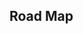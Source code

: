 ## Road Map

<iframe
  :src="$withBase('/dynamic-programming.html')"
  width="100%"
  height="800"
  frameborder="0"
  scrolling="No"
  leftmargin="0"
  topmargin="0"
/>

# 动态规划

动态规划（Dynamic Programming）是一种分阶段求解策略问题的数学思想。

动态规划中包含三个重要概念：最优子结构、边界、状态转移公式。

- 最优子结构，求解一个问题时，首先要找出问题的最优子结构；
- 边界，边界是最简的最优子结构，无需再简化便可得到结果；如果一个问题没有边界，将无法得到有限的结果；
- 状态转换方程，是阶段与阶段直接的转换关系

动态规划类似于高中数学的数学归纳法

## 求解过程

1. 确定状态

   研究最优策略的最后一步，转化为子问题，定义最优子结构

2. 转换方式

   根据子问题定义和最后一步求解过程，抽象出状态转换方程

3. 初始条件和边界情况

   细心，考虑周全

4. 计算顺序

   利用之前的计算结果

## 动态规划题目特点

1. 求方案数（计数）

   - 有多少种方式走到右下角
   - 有多少种方法选出 k 个数使得和为 sum

2. 求最值

   - 从左上角走到右下角路径的最大数字和
   - 求最长上升子序列的长度

3. 求存在性

   - 青蛙过河，能否跳到最后一个位置
   - 取石子游戏，先手是否必胜 - 博弈论
   - 能不能选出 k 个数使得和是 sum

## DP 分类

- 记忆化搜索
- 背包 dp
- 区间 dp
- 树形 dp
- 状压 dp
- 数位 dp

## 其他

- 插头 dp
- 计数 dp
